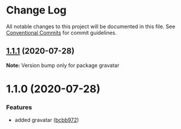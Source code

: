 # Change Log

All notable changes to this project will be documented in this file.
See [Conventional Commits](https://conventionalcommits.org) for commit guidelines.

## [1.1.1](https://github.com/vazra/gravatar/compare/v1.1.0...v1.1.1) (2020-07-28)

**Note:** Version bump only for package gravatar





# 1.1.0 (2020-07-28)


### Features

* added gravatar ([bcbb972](https://github.com/vazra/gravatar/commit/bcbb9727645eb96f630fb6bbaa53709420617f49))
